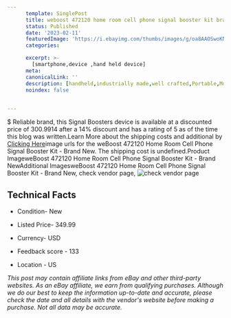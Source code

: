 ```yaml
---
      template: SinglePost
      title: weboost 472120 home room cell phone signal booster kit brand new
      status: Published
      date: '2023-02-11'
      featuredImage: 'https://i.ebayimg.com/thumbs/images/g/oa8AAOSwoKNjqKo6/s-l225.jpg'
      categories: 

      excerpt: >-
        [smartphone,device ,hand held device]
      meta:
      canonicalLink: ''
      description: [handheld,industrially made,well crafted,Portable,Mobile,Compact,Convenient,Lightweight,Maneuverable,Man-portable,Miniature,Carriable,Hand-held,Light,Holdable,Transportable,Mobile device,Pocket-sized,On-the-go,Wireless,Cordless,Compact size,Convenient size, smartphone,device ,hand held device]
      noindex: false

        
---
```

$
    Reliable brand, this Signal Boosters device is available at a discounted price of 300.9914 after a 14% discount and has a rating of 5 as of the time this blog was written.Learn More about the shipping costs and additional by [Clicking Here](https://www.ebay.com/itm/275593494003?hash=item402aa6fdf3%3Ag%3Aoa8AAOSwoKNjqKo6&mkevt=1&mkcid=1&mkrid=711-53200-19255-0&campid=%253CePNCampaignId%253E&customid=%253CreferenceId%253E&toolid=10049)image urls for the weBoost 472120 Home Room Cell Phone Signal Booster Kit - Brand New. The shipping cost is undefined.Product ImageweBoost 472120 Home Room Cell Phone Signal Booster Kit - Brand NewAdditional ImagesweBoost 472120 Home Room Cell Phone Signal Booster Kit - Brand New, check vendor page, ![check vendor page](https://origin-galleryplus.ebayimg.com/ws/web/275593494003_2_0_1/225x225.jpg,https://origin-galleryplus.ebayimg.com/ws/web/275593494003_3_0_1/225x225.jpg,https://origin-galleryplus.ebayimg.com/ws/web/275593494003_4_0_1/225x225.jpg,https://origin-galleryplus.ebayimg.com/ws/web/275593494003_5_0_1/225x225.jpg,https://origin-galleryplus.ebayimg.com/ws/web/275593494003_6_0_1/225x225.jpg,https://origin-galleryplus.ebayimg.com/ws/web/275593494003_7_0_1/225x225.jpg,https://origin-galleryplus.ebayimg.com/ws/web/275593494003_8_0_1/225x225.jpg,https://origin-galleryplus.ebayimg.com/ws/web/275593494003_9_0_1/225x225.jpg,https://origin-galleryplus.ebayimg.com/ws/web/275593494003_10_0_1/225x225.jpg,https://origin-galleryplus.ebayimg.com/ws/web/275593494003_11_0_1/225x225.jpg,https://origin-galleryplus.ebayimg.com/ws/web/275593494003_12_0_1/225x225.jpg,https://origin-galleryplus.ebayimg.com/ws/web/275593494003_13_0_1/225x225.jpg,https://origin-galleryplus.ebayimg.com/ws/web/275593494003_14_0_1/225x225.jpg)
    
    

 ## Technical Facts 



     
      

 - Condition- New 


      

 - Listed Price- 349.99 


      

 - Currency- USD 


      

 - Feedback score - 133 


      

 - Location - US 


      
      

 *_This post may contain affiliate links from eBay and other third-party websites. As an eBay affiliate, we earn from qualifying purchases. Although we do our best to keep the information up-to-date and accurate, please check the date and all details with the vendor's website before making a purchase. Not all data may be accurate._*



    
    
    
    
    